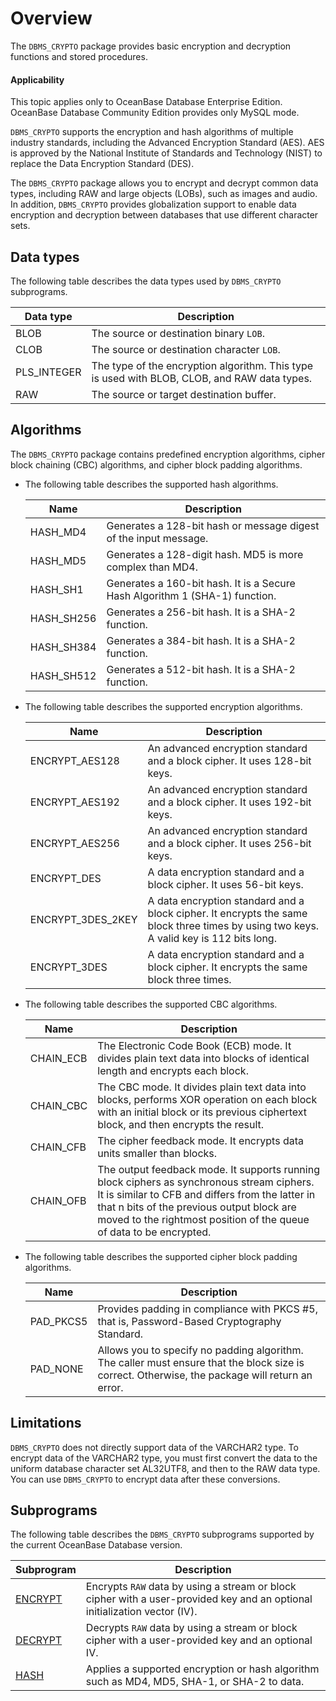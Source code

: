 Overview
===================================

The `DBMS_CRYPTO` package provides basic encryption and decryption functions and stored procedures.

<main id="notice" >
    <h4>Applicability</h4>
    <p>This topic applies only to OceanBase Database Enterprise Edition. OceanBase Database Community Edition provides only MySQL mode. </p>
  </main>

`DBMS_CRYPTO` supports the encryption and hash algorithms of multiple industry standards, including the Advanced Encryption Standard (AES). AES is approved by the National Institute of Standards and Technology (NIST) to replace the Data Encryption Standard (DES).

The `DBMS_CRYPTO` package allows you to encrypt and decrypt common data types, including RAW and large objects (LOBs), such as images and audio. In addition, `DBMS_CRYPTO` provides globalization support to enable data encryption and decryption between databases that use different character sets.

Data types
-------------------------

The following table describes the data types used by `DBMS_CRYPTO` subprograms.


| **Data type** | **Description**                                                                              |
|---------------|----------------------------------------------------------------------------------------------|
| BLOB          | The source or destination binary `LOB`.                                                      |
| CLOB          | The source or destination character `LOB`.                                                   |
| PLS_INTEGER   | The type of the encryption algorithm. This type is used with BLOB, CLOB, and RAW data types. |
| RAW           | The source or target destination buffer.                                                     |



Algorithms
-----------------------

The `DBMS_CRYPTO` package contains predefined encryption algorithms, cipher block chaining (CBC) algorithms, and cipher block padding algorithms.

* The following table describes the supported hash algorithms.



   | Name       | Description                                                                 |
   |------------|-----------------------------------------------------------------------------|
   | HASH_MD4   | Generates a 128-bit hash or message digest of the input message.            |
   | HASH_MD5   | Generates a 128-digit hash. MD5 is more complex than MD4.                   |
   | HASH_SH1   | Generates a 160-bit hash. It is a Secure Hash Algorithm 1 (SHA-1) function. |
   | HASH_SH256 | Generates a 256-bit hash. It is a SHA-2 function.                           |
   | HASH_SH384 | Generates a 384-bit hash. It is a SHA-2 function.                           |
   | HASH_SH512 | Generates a 512-bit hash. It is a SHA-2 function.                           |


* The following table describes the supported encryption algorithms.



   | **Name**          | **Description**                                                                                                                        |
   |-------------------|----------------------------------------------------------------------------------------------------------------------------------------|
   | ENCRYPT_AES128    | An advanced encryption standard and a block cipher. It uses 128-bit keys.                                                              |
   | ENCRYPT_AES192    | An advanced encryption standard and a block cipher. It uses 192-bit keys.                                                              |
   | ENCRYPT_AES256    | An advanced encryption standard and a block cipher. It uses 256-bit keys.                                                              |
   | ENCRYPT_DES       | A data encryption standard and a block cipher. It uses 56-bit keys.                                                                    |
   | ENCRYPT_3DES_2KEY | A data encryption standard and a block cipher. It encrypts the same block three times by using two keys. A valid key is 112 bits long. |
   | ENCRYPT_3DES      | A data encryption standard and a block cipher. It encrypts the same block three times.                                                 |



* The following table describes the supported CBC algorithms.



   | **Name**  | **Description**                                                                                                                                                                                                                                                   |
   |-----------|-------------------------------------------------------------------------------------------------------------------------------------------------------------------------------------------------------------------------------------------------------------------|
   | CHAIN_ECB | The Electronic Code Book (ECB) mode. It divides plain text data into blocks of identical length and encrypts each block.                                                                                                                                          |
   | CHAIN_CBC | The CBC mode. It divides plain text data into blocks, performs XOR operation on each block with an initial block or its previous ciphertext block, and then encrypts the result.                                                                                  |
   | CHAIN_CFB | The cipher feedback mode. It encrypts data units smaller than blocks.                                                                                                                                                                                             |
   | CHAIN_OFB | The output feedback mode. It supports running block ciphers as synchronous stream ciphers. It is similar to CFB and differs from the latter in that n bits of the previous output block are moved to the rightmost position of the queue of data to be encrypted. |


* The following table describes the supported cipher block padding algorithms.

   | **Name**  | **Description**                                                                                                                                 |
   |-----------|-------------------------------------------------------------------------------------------------------------------------------------------------|
   | PAD_PKCS5 | Provides padding in compliance with PKCS #5, that is, Password-Based Cryptography Standard.                                                     |
   | PAD_NONE  | Allows you to specify no padding algorithm. The caller must ensure that the block size is correct. Otherwise, the package will return an error. |


Limitations
-------------------------

`DBMS_CRYPTO` does not directly support data of the VARCHAR2 type. To encrypt data of the VARCHAR2 type, you must first convert the data to the uniform database character set AL32UTF8, and then to the RAW data type. You can use `DBMS_CRYPTO` to encrypt data after these conversions.

Subprograms
--------------------------

The following table describes the `DBMS_CRYPTO` subprograms supported by the current OceanBase Database version.


| **Subprogram**                 | **Description**                                                                                                            |
|--------------------------------|----------------------------------------------------------------------------------------------------------------------------|
| [ENCRYPT](../3800.dbms-crypto-oracle/200.encrypt-oracle.md) | Encrypts `RAW` data by using a stream or block cipher with a user-provided key and an optional initialization vector (IV). |
| [DECRYPT](../3800.dbms-crypto-oracle/300.decrypt-oracle.md) | Decrypts `RAW` data by using a stream or block cipher with a user-provided key and an optional IV.                         |
| [HASH](../3800.dbms-crypto-oracle/400.hash-oracle.md)       | Applies a supported encryption or hash algorithm such as MD4, MD5, SHA-1, or SHA-2 to data.                                |



